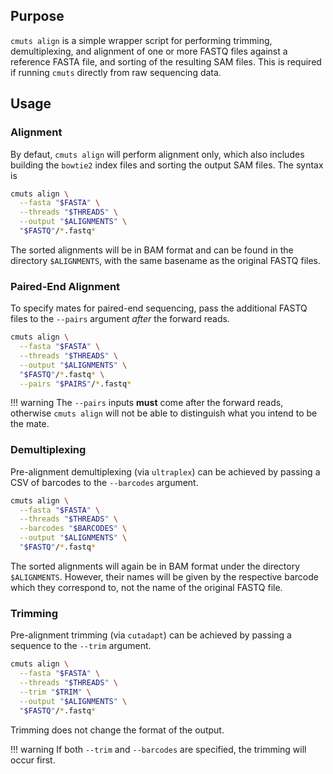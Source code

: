 
## Purpose

`cmuts align` is a simple wrapper script for performing trimming, demultiplexing, and alignment of one or more FASTQ files against a reference FASTA file, and sorting of the resulting SAM files. This is required if running `cmuts` directly from raw sequencing data.

## Usage

### Alignment

By defaut, `cmuts align` will perform alignment only, which also includes building the `bowtie2` index files and sorting the output SAM files. The syntax is

```bash
cmuts align \
  --fasta "$FASTA" \
  --threads "$THREADS" \
  --output "$ALIGNMENTS" \
  "$FASTQ"/*.fastq*
```

The sorted alignments will be in BAM format and can be found in the directory `$ALIGNMENTS`, with the same basename as the original FASTQ files.

### Paired-End Alignment

To specify mates for paired-end sequencing, pass the additional FASTQ files to the `--pairs` argument *after* the forward reads.

```bash
cmuts align \
  --fasta "$FASTA" \
  --threads "$THREADS" \
  --output "$ALIGNMENTS" \
  "$FASTQ"/*.fastq* \
  --pairs "$PAIRS"/*.fastq*
```

!!! warning
    The `--pairs` inputs **must** come after the forward reads, otherwise `cmuts align` will not be able to distinguish what you intend to be the mate.

### Demultiplexing

Pre-alignment demultiplexing (via `ultraplex`) can be achieved by passing a CSV of barcodes to the `--barcodes` argument.

```bash
cmuts align \
  --fasta "$FASTA" \
  --threads "$THREADS" \
  --barcodes "$BARCODES" \
  --output "$ALIGNMENTS" \
  "$FASTQ"/*.fastq*
```

The sorted alignments will again be in BAM format under the directory `$ALIGNMENTS`. However, their names will be given by the respective barcode which they correspond to, not the name of the original FASTQ file.

### Trimming

Pre-alignment trimming (via `cutadapt`) can be achieved by passing a sequence to the `--trim` argument.

```bash
cmuts align \
  --fasta "$FASTA" \
  --threads "$THREADS" \
  --trim "$TRIM" \
  --output "$ALIGNMENTS" \
  "$FASTQ"/*.fastq*
```

Trimming does not change the format of the output.

!!! warning
    If both `--trim` and `--barcodes` are specified, the trimming will occur first.

